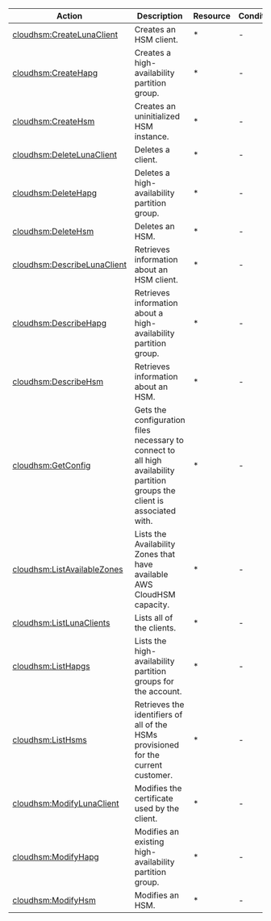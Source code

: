 | Action | Description | Resource | Condition |
| --- | --- | --- | --- |
| [cloudhsm:CreateLunaClient](http://docs.aws.amazon.com/cloudhsm/latest/dg/API_CreateLunaClient.html) | Creates an HSM client. | * | - |
| [cloudhsm:CreateHapg](http://docs.aws.amazon.com/cloudhsm/latest/dg/API_CreateHapg.html) | Creates a high-availability partition group. | * | - |
| [cloudhsm:CreateHsm](http://docs.aws.amazon.com/cloudhsm/latest/dg/API_CreateHsm.html) | Creates an uninitialized HSM instance. | * | - |
| [cloudhsm:DeleteLunaClient](http://docs.aws.amazon.com/cloudhsm/latest/dg/API_DeleteLunaClient.html) | Deletes a client. | * | - |
| [cloudhsm:DeleteHapg](http://docs.aws.amazon.com/cloudhsm/latest/dg/API_DeleteHapg.html) | Deletes a high-availability partition group. | * | - |
| [cloudhsm:DeleteHsm](http://docs.aws.amazon.com/cloudhsm/latest/dg/API_DeleteHsm.html) | Deletes an HSM. | * | - |
| [cloudhsm:DescribeLunaClient](http://docs.aws.amazon.com/cloudhsm/latest/dg/API_DescribeLunaClient.html) | Retrieves information about an HSM client. | * | - |
| [cloudhsm:DescribeHapg](http://docs.aws.amazon.com/cloudhsm/latest/dg/API_DescribeHapg.html) | Retrieves information about a high-availability partition group. | * | - |
| [cloudhsm:DescribeHsm](http://docs.aws.amazon.com/cloudhsm/latest/dg/API_DescribeHsm.html) | Retrieves information about an HSM. | * | - |
| [cloudhsm:GetConfig](http://docs.aws.amazon.com/cloudhsm/latest/dg/API_GetConfig.html) | Gets the configuration files necessary to connect to all high availability partition groups the client is associated with. | * | - |
| [cloudhsm:ListAvailableZones](http://docs.aws.amazon.com/cloudhsm/latest/dg/API_ListAvailableZones.html) | Lists the Availability Zones that have available AWS CloudHSM capacity. | * | - |
| [cloudhsm:ListLunaClients](http://docs.aws.amazon.com/cloudhsm/latest/dg/API_ListLunaClients.html) | Lists all of the clients. | * | - |
| [cloudhsm:ListHapgs](http://docs.aws.amazon.com/cloudhsm/latest/dg/API_ListHapgs.html) | Lists the high-availability partition groups for the account. | * | - |
| [cloudhsm:ListHsms](http://docs.aws.amazon.com/cloudhsm/latest/dg/API_ListHsms.html) | Retrieves the identifiers of all of the HSMs provisioned for the current customer. | * | - |
| [cloudhsm:ModifyLunaClient](http://docs.aws.amazon.com/cloudhsm/latest/dg/API_ModifyLunaClient.html) | Modifies the certificate used by the client. | * | - |
| [cloudhsm:ModifyHapg](http://docs.aws.amazon.com/cloudhsm/latest/dg/API_ModifyHapg.html) | Modifies an existing high-availability partition group. | * | - |
| [cloudhsm:ModifyHsm](http://docs.aws.amazon.com/cloudhsm/latest/dg/API_ModifyHsm.html) | Modifies an HSM. | * | - |
